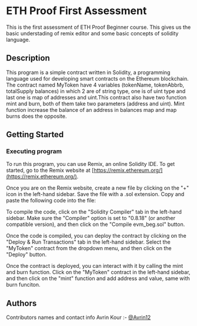 # ETH Proof First Assessment

This is the first assessment of ETH Proof Beginner course. This gives us the basic understading of remix editor and some basic concepts of solidity language.

## Description

This program is a simple contract written in Solidity, a programming language used for developing smart contracts on the Ethereum blockchain. The contract named MyToken have 4 variables (tokenName, tokenAbbrb, totalSupply balances) in which 2 are of string type, one is of uint type and last one is map of addresses and uint.This contract also have two function mint and burn, both of them take two parameters (address and uint). Mint function increase the balance of an address in balances map and map burns does the opposite.

## Getting Started

### Executing program
To run this program, you can use Remix, an online Solidity IDE. To get started, go to the Remix website at [https://remix.ethereum.org/](https://remix.ethereum.org/).

Once you are on the Remix website, create a new file by clicking on the "+" icon in the left-hand sidebar. Save the file with a .sol extension. Copy and paste the following code into the file:

To compile the code, click on the "Solidity Compiler" tab in the left-hand sidebar. Make sure the "Compiler" option is set to "0.8.18" (or another compatible version), and then click on the "Compile evm_beg.sol" button.

Once the code is compiled, you can deploy the contract by clicking on the "Deploy & Run Transactions" tab in the left-hand sidebar. Select the "MyToken" contract from the dropdown menu, and then click on the "Deploy" button.

Once the contract is deployed, you can interact with it by calling the mint and burn function. Click on the "MyToken" contract in the left-hand sidebar, and then click on the "mint" function and add address and value, same with burn funciton. 


## Authors
Contributors names and contact info
Avrin Kour :- [@Avrin12](https://github.com/avrin12)
